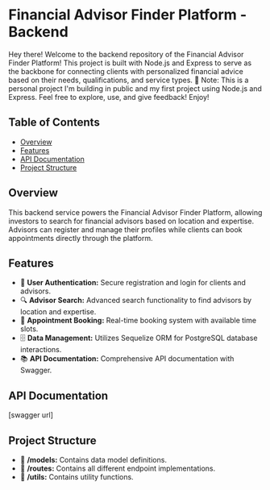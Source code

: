 # Financial Advisor Finder Platform - Backend

Hey there! Welcome to the backend repository of the Financial Advisor Finder Platform! This project is built with Node.js and Express to serve as the backbone for connecting clients with personalized financial advice based on their needs, qualifications, and service types.
📢 Note: This is a personal project I'm building in public and my first project using Node.js and Express. Feel free to explore, use, and give feedback! Enjoy!

## Table of Contents

- [Overview](#overview)
- [Features](#features)
- [API Documentation](#api-documentation)
- [Project Structure](#project-structure)


## Overview

This backend service powers the Financial Advisor Finder Platform, allowing investors to search for financial advisors based on location and expertise. Advisors can register and manage their profiles while clients can book appointments directly through the platform.

## Features

- 🔐 **User Authentication:** Secure registration and login for clients and advisors.
- 🔍 **Advisor Search:** Advanced search functionality to find advisors by location and expertise.
- 📅 **Appointment Booking:** Real-time booking system with available time slots.
- 🗄️ **Data Management:** Utilizes Sequelize ORM for PostgreSQL database interactions.
- 📚 **API Documentation:** Comprehensive API documentation with Swagger.


## API Documentation

[swagger url]

## Project Structure

- 📂 **/models:** Contains data model definitions.
- 📂 **/routes:** Contains all different endpoint implementations.
- 🔧 **/utils:** Contains utility functions.

